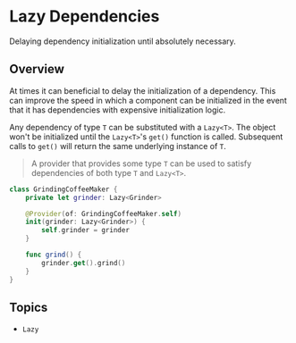 #  Lazy Dependencies

Delaying dependency initialization until absolutely necessary.

## Overview

At times it can beneficial to delay the initialization of a dependency. This can improve the speed in which a component can be initialized in the event that it has dependencies with expensive initialization logic. 

Any dependency of type `T` can be substituted with a `Lazy<T>`. The object won't be initialized until the `Lazy<T>`'s `get()` function is called. Subsequent calls to `get()` will return the same underlying instance of `T`.

> A provider that provides some type `T` can be used to satisfy dependencies of both type `T` and `Lazy<T>`.

```swift
class GrindingCoffeeMaker {
    private let grinder: Lazy<Grinder>

    @Provider(of: GrindingCoffeeMaker.self)
    init(grinder: Lazy<Grinder>) {
        self.grinder = grinder
    }

    func grind() {
        grinder.get().grind()
    }
}
```

## Topics

- ``Lazy``
